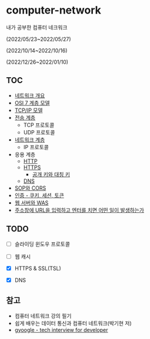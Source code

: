 # computer-network

내가 공부한 컴퓨터 네크워크

(2022/05/23~2022/05/27)

(2022/10/14~2022/10/16)

(2022/12/26~2022/01/10)



## TOC

- [네트워크 개요](https://github.com/leegwae/computer-network/blob/main/Network%20Basics.md)
- [OSI 7 계층 모델](https://github.com/leegwae/computer-network/blob/main/OSI%207%20Layer%20Model.md)
- [TCP/IP 모델](https://github.com/leegwae/computer-network/blob/main/TCP-IP%20Layer.md)
- [전송 계층](https://github.com/leegwae/computer-network/blob/main/Transport%20Layer.md)
  - TCP 프로토콜
  - UDP 프로토콜
- [네트워크 계층](https://github.com/leegwae/computer-network/blob/main/Network%20Layer.md)
  - IP 프로토콜
- 응용 계층
  - [HTTP](https://github.com/leegwae/computer-network/blob/main/HTTP.md)
  - [HTTPS](https://github.com/leegwae/computer-network/blob/main/HTTPS.md)
    - [공개 키와 대칭 키](https://github.com/leegwae/computer-network/blob/main/Symmetric%20key%20and%20Public%20Key.md)
  - [DNS](https://github.com/leegwae/computer-network/blob/main/DNS.md)
- [SOP와 CORS](https://github.com/leegwae/computer-network/blob/main/SOP%20and%20CORS.md)
- [인증 - 쿠키, 세션, 토큰](https://github.com/leegwae/computer-network/blob/main/Web%20Authentication.md)
- [웹 서버와 WAS](https://github.com/leegwae/computer-network/blob/main/Web%20server%20and%20WAS.md)
- [주소창에 URL을 입력하고 엔터를 치면 어떤 일이 발생하는가](https://github.com/leegwae/computer-network/blob/main/%EC%A3%BC%EC%86%8C%EC%B0%BD%EC%97%90%20URL%EC%9D%84%20%EC%9E%85%EB%A0%A5%ED%95%98%EA%B3%A0%20%EC%97%94%ED%84%B0%EB%A5%BC%20%EC%B9%98%EB%A9%B4%20%EC%96%B4%EB%96%A4%20%EC%9D%BC%EC%9D%B4%20%EB%B0%9C%EC%83%9D%ED%95%98%EB%8A%94%EA%B0%80.md)




## TODO

- [ ] 슬라이딩 윈도우 프로토콜
- [ ] 웹 캐시
- [x] HTTPS & SSL(TSL)
- [x] DNS



## 참고

- 컴퓨터 네트워크 강의 필기
- 쉽게 배우는 데이터 통신과 컴퓨터 네트워크(박기현 저)
- [gyoogle - tech interview for developer](https://github.com/gyoogle/tech-interview-for-developer#network)

